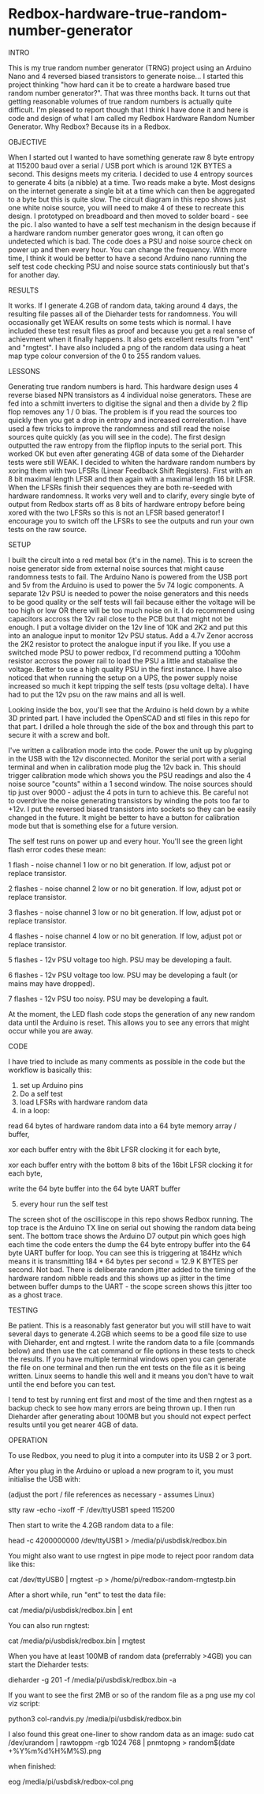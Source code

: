 # Redbox-hardware-true-random-number-generator

INTRO

This is my true random number generator (TRNG) project using an Arduino Nano and 4 reversed biased transistors to generate noise...
I started this project thinking "how hard can it be to create a hardware based true random number generator?". That was three 
months back. It turns out that getting reasonable volumes of true random numbers is actually quite difficult. I'm pleased
to report though that I think I have done it and here is code and design of what I am called my Redbox Hardware Random Number Generator. Why Redbox? Because its in a Redbox.

OBJECTIVE

When I started out I wanted to have something generate raw 8 byte entropy at 115200 baud over a serial / USB port which is around 12K BYTES a second. This designs meets my criteria. I decided to use 4 entropy sources to generate 4 bits (a nibble) at a time. Two reads make a byte. Most designs on the internet generate a single bit at a time which can then be aggregated to a byte but this is quite slow. The circuit diagram in this repo shows just one white noise source, you will need to make 4 of these to recreate this design. I prototyped on breadboard and then moved to solder board - see the pic.
I also wanted to have a self test mechanism in the design because if a hardware random number generator goes wrong, it can 
often go undetected which is bad. The code does a PSU and noise source check on power up and then every hour. You can change the frequency. With more time, I think it would be better to have a second Arduino nano running the self test code checking PSU and noise source stats continiously but that's for another day.

RESULTS

It works. If I generate 4.2GB of random data, taking around 4 days, the resulting file passes all of the Dieharder tests for randomness. You will occasionally get WEAK results on some tests which is normal. I have included these test result files as proof and because you get a real sense of achievment when it finally happens. It also gets excellent results from "ent" and "rngtest". I have also included a png of the random data using a heat map type colour conversion of the 0 to 255 random values.

LESSONS

Generating true random numbers is hard. This hardware design uses 4 reverse biased NPN transistors as 4 individual noise generators. These are fed into a schmitt inverters to digitise the signal and then a divide by 2 flip flop removes any 1 / 0 bias. The problem is if you read the sources too quickly then you get a drop in entropy and increased correleration. I have used a few tricks to improve the randomness and still read the noise sources quite quickly (as you will see in the code). The first design outputted the raw entropy from the flipflop inputs to the serial port. This worked OK but even after generating 4GB of data some of the Dieharder tests were still WEAK. I decided to whiten the hardware random numbers by xoring them with two LFSRs (Linear Feedback Shift Registers). First with an 8 bit maximal length LFSR and then again with a maximal length 16 bit LFSR. When the LFSRs finish their sequences they are both re-seeded with hardware randomness. It works very well and to clarify, every single byte of output from Redbox starts off as 8 bits of hardware entropy before being xored with the two LFSRs so this is not an LFSR based generator! I encourage you to switch off the LFSRs to see the outputs and run your own tests on the raw source.

SETUP

I built the circult into a red metal box (it's in the name). This is to screen the noise generator side from external noise sources that might cause randomness tests to fail. The Arduino Nano is powered from the USB port and 5v from the Arduino is used to power the 5v 74 logic components. A separate 12v PSU is needed to power the noise generators and this needs to be good quality or the self tests will fail because either the voltage will be too high or low OR there will be too much noise on it. I do recommend using capacitors accross the 12v rail close to the PCB but that might not be enough. I put a voltage divider on the 12v line of 10K and 2K2 and put this into an analogue input to monitor 12v PSU status. Add a 4.7v Zenor accross the 2K2 resistor to protect the analogue input if you like. If you use a switched mode PSU to power redbox, I'd recommend putting a 100ohm resistor accross the power rail to load the PSU a little and stabalise the voltage. Better to use a high quality PSU in the first instance. I have also noticed that when running the setup on a UPS, the power supply noise increased so much it kept tripping the self tests (psu voltage delta). I have had to put the 12v psu on the raw mains and all is well.

Looking inside the box, you'll see that the Arduino is held down by a white 3D printed part. I have included the OpenSCAD and stl files in this repo for that part. I drilled a hole through the side of the box and through this part to secure it with a screw and bolt.

I've written a calibration mode into the code. Power the unit up by plugging in the USB with the 12v disconnected. Monitor the serial port with a serial terminal and when in calibration mode plug the 12v back in. This should trigger calibration mode which shows you the PSU readings and also the 4 noise source "counts" within a 1 second window. The noise sources should tip just over 9000 - adjust the 4 pots in turn to achieve this. Be careful not to overdrive the noise generating transistors by winding the pots too far to +12v. I put the reversed biased transistors into sockets so they can be easily changed in the future. It might be better to have a button for calibration mode but that is something else for a future version.

The self test runs on power up and every hour. You'll see the green light flash error codes these mean:

1 flash - noise channel 1 low or no bit generation. If low, adjust pot or replace transistor.

2 flashes - noise channel 2 low or no bit generation. If low, adjust pot or replace transistor.

3 flashes - noise channel 3 low or no bit generation. If low, adjust pot or replace transistor.

4 flashes - noise channel 4 low or no bit generation. If low, adjust pot or replace transistor.

5 flashes - 12v PSU voltage too high. PSU may be developing a fault.

6 flashes - 12v PSU voltage too low. PSU may be developing a fault (or mains may have dropped).

7 flashes - 12v PSU too noisy. PSU may be developing a fault.

At the moment, the LED flash code stops the generation of any new random data until the Arduino is reset. This allows you to see any errors that might occur while you are away.

CODE

I have tried to include as many comments as possible in the code but the workflow is basically this:
1) set up Arduino pins
2) Do a self test
3) load LFSRs with hardware random data
4) in a loop:

read 64 bytes of hardware random data into a 64 byte memory array / buffer,

xor each buffer entry with the 8bit LFSR clocking it for each byte,

xor each buffer entry with the bottom 8 bits of the 16bit LFSR clocking it for each byte,

write the 64 byte buffer into the 64 byte UART buffer

5) every hour run the self test

The screen shot of the oscilliscope in this repo shows Redbox running. The top trace is the Arduino TX line on serial out showing the random data being sent. The bottom trace shows the Arduino D7 output pin which goes high each time the code enters the dump the 64 byte entropy buffer into the 64 byte UART buffer for loop. You can see this is triggering at 184Hz which means it is transmitting 184 * 64 bytes per second = 12.9 K BYTES per second. Not bad. There is deliberate random jitter added to the timing of the hardware random nibble reads and this shows up as jitter in the time between buffer dumps to the UART - the scope screen shows this jitter too as a ghost trace. 

TESTING

Be patient. This is a reasonably fast generator but you will still have to wait several days to generate 4.2GB which seems to be a good file size to use with Dieharder, ent and rngtest. I write the random data to a file (commands below) and then use the cat command or file options in these tests to check the results. If you have multiple terminal windows open you can generate the file on one terminal and then run the ent tests on the file as it is being written. Linux seems to handle this well and it means you don't have to wait until the end before you can test.

I tend to test by running ent first and most of the time and then rngtest as a backup check to see how many errors are being thrown up. I then run Dieharder after generating about 100MB but you should not expect perfect results until you get nearer 4GB of data.

OPERATION

To use Redbox, you need to plug it into a computer into its USB 2 or 3 port. 

After you plug in the Arduino or upload a new program to it, you must initialise the USB with:

(adjust the port / file references as necessary - assumes Linux)

stty raw -echo -ixoff -F /dev/ttyUSB1 speed 115200

Then start to write the 4.2GB random data to a file:

head -c 4200000000 /dev/ttyUSB1 > /media/pi/usbdisk/redbox.bin

You might also want to use rngtest in pipe mode to reject poor random data like this:

cat /dev/ttyUSB0 | rngtest -p > /home/pi/redbox-random-rngtestp.bin

After a short while, run "ent" to test the data file:

cat /media/pi/usbdisk/redbox.bin | ent

You can also run rngtest:

cat /media/pi/usbdisk/redbox.bin | rngtest

When you have at least 100MB of random data (preferrably >4GB) you can start the Dieharder tests:

dieharder -g 201 -f /media/pi/usbdisk/redbox.bin -a

If you want to see the first 2MB or so of the random file as a png use my col viz script:

python3 col-randvis.py /media/pi/usbdisk/redbox.bin

I also found this great one-liner to show random data as an image:
sudo cat /dev/urandom  | rawtoppm -rgb 1024 768 | pnmtopng > random$(date +%Y%m%d%H%M%S).png

when finished:

eog /media/pi/usbdisk/redbox-col.png



